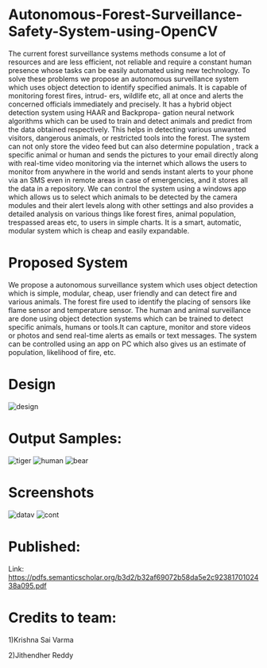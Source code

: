 # Autonomous-Forest-Surveillance-Safety-System-using-OpenCV
The current forest surveillance systems methods consume a lot of resources and are less efficient, not reliable and require a constant human presence whose tasks can be easily automated using new technology. To solve these problems we propose an autonomous surveillance system which uses object detection to identify specified animals. It is capable of monitoring forest fires, intrud- ers, wildlife etc, all at once and alerts the concerned officials immediately and precisely. It has a hybrid object detection system using HAAR and Backpropa- gation neural network algorithms which can be used to train and detect animals and predict from the data obtained respectively. This helps in detecting various unwanted visitors, dangerous animals, or restricted tools into the forest. The system can not only store the video feed but can also determine population , track a specific animal or human and sends the pictures to your email directly along with real-time video monitoring via the internet which allows the users to monitor from anywhere in the world and sends instant alerts to your phone via an SMS even in remote areas in case of emergencies, and it stores all the data in a repository. We can control the system using a windows app which allows us to select which animals to be detected by the camera modules and their alert levels along with other settings and also provides a detailed analysis on various things like forest fires, animal population, trespassed areas etc, to users in simple charts. It is a smart, automatic, modular system which is cheap and easily expandable.

# Proposed System
We propose a autonomous surveillance system which uses object detection which is simple, modular, cheap, user friendly and can detect fire and various animals. The forest fire used to identify the placing of sensors like flame sensor and temperature sensor. The human and animal surveillance are done using object detection systems  which can be trained to detect specific animals, humans or tools.It can capture, monitor and store videos or photos and send real-time alerts as emails or text messages. The system can be controlled using an app on PC which also gives us an estimate of population, likelihood of fire, etc.
# Design
![design](https://github.com/mohit9949/Autonomous-Forest-Surveillance-Safety-System-using-OpenCV/blob/master/MainProjectm/design.png?raw=true) 
# Output Samples:
![tiger](https://github.com/mohit9949/Autonomous-Forest-Surveillance-Safety-System-using-OpenCV/blob/master/MainProjectm/tiger.png?raw=true) 
![human](https://github.com/mohit9949/Autonomous-Forest-Surveillance-Safety-System-using-OpenCV/blob/master/MainProjectm/human.png?raw=true) 
![bear](https://github.com/mohit9949/Autonomous-Forest-Surveillance-Safety-System-using-OpenCV/blob/master/MainProjectm/bear.jpg?raw=true) 

# Screenshots 

![datav](https://github.com/mohit9949/Autonomous-Forest-Surveillance-Safety-System-using-OpenCV/blob/master/MainProjectm/datavisualiser.png?raw=true) 
![cont](https://github.com/mohit9949/Autonomous-Forest-Surveillance-Safety-System-using-OpenCV/blob/master/MainProjectm/controller.png?raw=true) 

# Published:
Link: https://pdfs.semanticscholar.org/b3d2/b32af69072b58da5e2c9238170102438a095.pdf

# Credits to team:
1)Krishna Sai Varma

2)Jithendher Reddy
